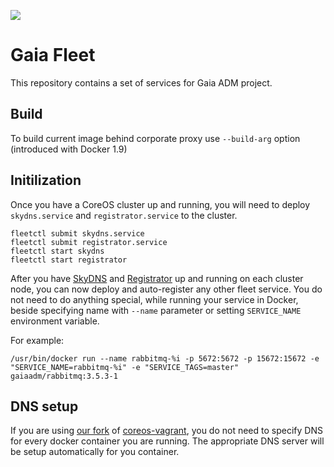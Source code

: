 [![](https://badge.imagelayers.io/gaiaadm/gaia-fleet:latest.svg)](https://imagelayers.io/?images=gaiaadm/gaia-fleet:latest 'Get your own badge on imagelayers.io')

# Gaia Fleet

This repository contains a set of services for Gaia ADM project.

## Build

To build current image behind corporate proxy use `--build-arg` option (introduced with Docker 1.9)

## Initilization

Once you have a CoreOS cluster up and running, you will need to deploy `skydns.service` and `registrator.service` to the cluster.

```
fleetctl submit skydns.service
fleetctl submit registrator.service
fleetctl start skydns
fleetctl start registrator
```

After you have [SkyDNS](https://github.com/skynetservices/skydns) and [Registrator](https://github.com/gliderlabs/registrator) up and running on each cluster node, you can now deploy and auto-register any other fleet service.
You do not need to do anything special, while running your service in Docker, beside specifying name with `--name` parameter or setting `SERVICE_NAME` environment variable.

For example:
```
/usr/bin/docker run --name rabbitmq-%i -p 5672:5672 -p 15672:15672 -e "SERVICE_NAME=rabbitmq-%i" -e "SERVICE_TAGS=master" gaiaadm/rabbitmq:3.5.3-1

```

## DNS setup

If you are using [our fork](https://github.com/gaia-adm/coreos-vagrant) of [coreos-vagrant](https://github.com/coreos/coreos-vagrant), you do not need to specify DNS for every docker container you are running. The appropriate DNS server will be setup automatically for you container.
